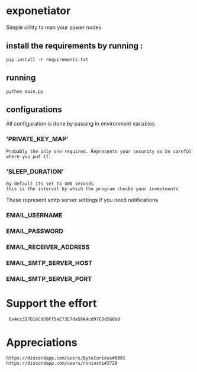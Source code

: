 # exponetiator

Simple utility to man your power nodes

## install the requirements by running :

    pip install -r requirements.txt

## running

    python main.py

## configurations
    
All configuration is done by passing in environment variables

###    'PRIVATE_KEY_MAP' 
    Probably the only one required. Represents your security so be careful where you put it.

###    'SLEEP_DURATION'
    By default its set to 300 seconds
    this is the interval by which the program checks your investments


These represent smtp server settings if you need notifications
###  EMAIL_USERNAME
###  EMAIL_PASSWORD
###  EMAIL_RECEIVER_ADDRESS
###  EMAIL_SMTP_SERVER_HOST
###  EMAIL_SMTP_SERVER_PORT


# Support the effort
     0x4cc3D7B16Cd39Ff5aE73E7da56A4cd97E8d566b0

# Appreciations
    https://discordapp.com/users/ByteCurious#0001
    https://discordapp.com/users/roninsti#3729